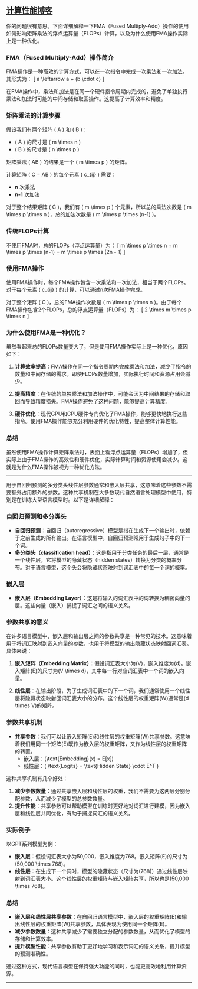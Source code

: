 ## [计算性能博客](https://blog.csdn.net/wxc971231/article/details/135434478)
你的问题很有意思。下面详细解释一下FMA（Fused Multiply-Add）操作的使用如何影响矩阵乘法的浮点运算量（FLOPs）计算，以及为什么使用FMA操作实际上是一种优化。

### FMA（Fused Multiply-Add）操作简介
FMA操作是一种高效的计算方式，可以在一次指令中完成一次乘法和一次加法。其形式为：
\[ a \leftarrow a + (b \cdot c) \]

在FMA操作中，乘法和加法是在同一个硬件指令周期内完成的，避免了单独执行乘法和加法时可能的中间存储和取回操作。这提高了计算效率和精度。

### 矩阵乘法的计算步骤
假设我们有两个矩阵 \( A \) 和 \( B \)：
- \( A \) 的尺寸是 \( m \times n \)
- \( B \) 的尺寸是 \( n \times p \)

矩阵乘法 \( AB \) 的结果是一个 \( m \times p \) 的矩阵。

计算矩阵 \( C = AB \) 的每个元素 \( c_{ij} \) 需要：
- **n** 次乘法
- **n-1** 次加法

对于整个结果矩阵 \( C \)，我们有 \( m \times p \) 个元素，所以总的乘法次数是 \( m \times p \times n \)，总的加法次数是 \( m \times p \times (n-1) \)。

### 传统FLOPs计算
不使用FMA时，总的FLOPs（浮点运算量）为：
\[ m \times p \times n + m \times p \times (n-1) = m \times p \times (2n - 1) \]

### 使用FMA操作
使用FMA操作时，每个FMA操作包含一次乘法和一次加法，相当于两个FLOPs。对于每个元素 \( c_{ij} \) 的计算，可以通过n次FMA操作完成。

对于整个矩阵 \( C \)，总的FMA操作次数是 \( m \times p \times n \)。由于每个FMA操作包含2个FLOPs，总的浮点运算量（FLOPs）为：
\[ 2 \times m \times p \times n \]

### 为什么使用FMA是一种优化？
虽然看起来总的FLOPs数量变大了，但是使用FMA操作实际上是一种优化，原因如下：

1. **计算效率提高**：FMA操作在同一个指令周期内完成乘法和加法，减少了指令的数量和中间存储的需求。即使FLOPs数量增加，实际执行时间和资源占用会减少。

2. **提高精度**：在传统的单独乘法和加法操作中，可能会因为中间结果的存储和取回而导致精度损失。FMA操作避免了这种问题，能够提高计算精度。

3. **硬件优化**：现代GPU和CPU硬件专门优化了FMA操作，能够更快地执行这些指令。使用FMA操作能够充分利用硬件的优化特性，提高整体计算性能。

### 总结
虽然使用FMA操作计算矩阵乘法时，表面上看浮点运算量（FLOPs）增加了，但实际上由于FMA操作的高效性和硬件优化，实际计算时间和资源使用会减少。这就是为什么FMA操作被视为一种优化方法。

---

用于自回归预测的多分类头线性层参数通常和嵌入层共享，这意味着这些参数不需要额外占用额外的参数。这种共享机制在大多数现代自然语言处理模型中使用，特别是在训练大型语言模型时。以下是详细解释：

### 自回归预测和多分类头
- **自回归预测**：自回归（autoregressive）模型是指在生成下一个输出时，依赖于之前生成的所有输出。在语言模型中，自回归预测常用于生成句子中的下一个词。
- **多分类头（classification head）**：这是指用于分类任务的最后一层，通常是一个线性层，它将模型的隐藏状态（hidden states）转换为分类的概率分布。对于语言模型，这个头会将隐藏状态映射到词汇表中的每一个词的概率。

### 嵌入层
- **嵌入层（Embedding Layer）**：这是将输入的词汇表中的词转换为稠密向量的层。这些向量（嵌入）捕捉了词汇之间的语义关系。

### 参数共享的意义
在许多语言模型中，嵌入层和输出层之间的参数共享是一种常见的技术。这意味着用于将词汇映射到嵌入向量的参数，也用于将模型的输出隐藏状态映射回词汇表。具体来说：

1. **嵌入矩阵（Embedding Matrix）**：假设词汇表大小为\(V\)，嵌入维度为\(d\)。嵌入矩阵\(E\)的尺寸为\(V \times d\)，其中每一行对应词汇表中一个词的嵌入向量。

2. **线性层**：在输出阶段，为了生成词汇表中的下一个词，我们通常使用一个线性层将隐藏状态映射回词汇表大小的分布。这个线性层的权重矩阵\(W\)通常是\(d \times V\)的矩阵。

### 参数共享机制
- **共享参数**：我们可以让嵌入矩阵\(E\)和线性层的权重矩阵\(W\)共享参数。这意味着我们用同一个矩阵\(E\)既作为嵌入层的权重矩阵，又作为线性层的权重矩阵的转置。
  - 嵌入层：\(\text{Embedding}(x) = E[x]\)
  - 线性层：\( \text{Logits} = \text{Hidden State} \cdot E^T \)

这种共享机制有几个好处：
1. **减少参数数量**：通过共享嵌入层和线性层的权重，我们不需要为这两层分别分配参数，从而减少了模型的总参数数量。
2. **提升性能**：共享参数可以帮助模型在训练时更好地对词汇进行建模，因为嵌入层和线性层共同优化，有助于捕捉词汇的语义关系。

### 实际例子
以GPT系列模型为例：

- **嵌入层**：假设词汇表大小为50,000，嵌入维度为768。嵌入矩阵\(E\)的尺寸为\(50,000 \times 768\)。
- **线性层**：在生成下一个词时，模型的隐藏状态（尺寸为\(768\)）通过线性层映射到词汇表大小。这个线性层的权重矩阵与嵌入矩阵共享，所以也是\(50,000 \times 768\)。

### 总结
- **嵌入层和线性层共享参数**：在自回归语言模型中，嵌入层的权重矩阵\(E\)和输出线性层的权重矩阵\(W\)共享参数，具体表现为使用同一个矩阵\(E\)。
- **减少参数数量**：这种共享减少了需要独立分配的参数数量，从而优化了模型的存储和计算效率。
- **提升模型性能**：共享参数有助于更好地学习和表示词汇的语义关系，提升模型的预测准确性。

通过这种方式，现代语言模型在保持强大功能的同时，也能更高效地利用计算资源。

---